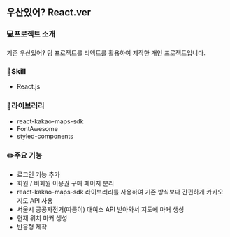 ## 우산있어? React.ver

### 💻프로젝트 소개
기존 우산있어? 팀 프로젝트를 리액트를 활용하여 제작한 개인 프로젝트입니다.

### 📒Skill
- React.js

### 📗라이브러리
- react-kakao-maps-sdk
- FontAwesome
- styled-components

### ✏️주요 기능
- 로그인 기능 추가
- 회원 / 비회원 이용권 구매 페이지 분리
- react-kakao-maps-sdk 라이브러리를 사용하여 기존 방식보다 간편하게 카카오 지도 API 사용
- 서울시 공공자전거(따릉이) 대여소 API 받아와서 지도에 마커 생성
- 현재 위치 마커 생성
- 반응형 제작
